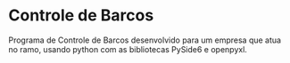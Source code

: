 # Controle de Barcos
Programa de Controle de Barcos desenvolvido para um empresa que atua no ramo, usando python com as bibliotecas PySide6 e openpyxl.
